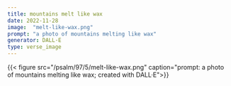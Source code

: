 ```yaml
---
title: mountains melt like wax
date: 2022-11-28
image:  "melt-like-wax.png"
prompt: "a photo of mountains melting like wax"
generator: DALL·E
type: verse_image
---
```



{{< figure src="/psalm/97/5/melt-like-wax.png" caption="prompt: a photo of mountains melting like wax; created with DALL·E">}}
